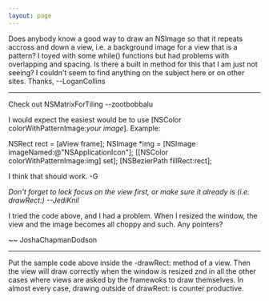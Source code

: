 ```yaml
---
layout: page
---
```


Does anybody know a good way to draw an NSImage so that it repeats accross and down a view, i.e. a background image for a view that is a pattern? I toyed with some while() functions but had problems with overlapping and spacing. Is there a built in method for this that I am just not seeing? I couldn't seem to find anything on the subject here or on other sites. Thanks, --LoganCollins

----

Check out NSMatrixForTiling --zootbobbalu

I would expect the easiest would be to use [NSColor colorWithPatternImage:*your image*].  Example:

    
NSRect rect = [aView frame];
NSImage *img = [NSImage imageNamed:@"NSApplicationIcon"];
[[NSColor colorWithPatternImage:img] set];
[NSBezierPath fillRect:rect];


I think that should work. -G

*Don't forget to lock focus on the view first, or make sure it already is (i.e.     drawRect:) --JediKnil*

I tried the code above, and I had a problem. When I resized the window, the view and the image becomes all choppy and such. Any pointers?

~~ JoshaChapmanDodson

----
Put the sample code above inside the -drawRect: method of a view.  Then the view will draw correctly when the window is resized znd in all the other cases where views are asked by the framewoks to draw themselves.  In almost every case, drawing outside of drawRect: is counter productive.
